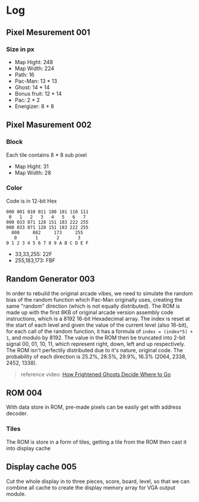 # Log

## Pixel Mesurement 001
### Size in px
  - Map Hight: 248
  - Map Width: 224
  - Path: 16
  - Pac-Man: 13 * 13
  - Ghost: 14 * 14
  - Bonus fruit: 12 * 14
  - Pac: 2 * 2
  - Energizer: 8 * 8

## Pixel Masurement 002
### Block
Each tile contains 8 * 8 sub pixel
  - Map Hight: 31
  - Map Width: 28
### Color
Code is in 12-bit Hex
  ```
  000 001 010 011 100 101 110 111
   0   1   2   3   4   5   6   7
  000 033 071 128 151 183 222 255
  000 033 071 128 151 183 222 255
    000     082     173     255
     0       1       2       3
  0 1 2 3 4 5 6 7 8 9 A B C D E F
  ```
  - 33,33,255: 22F
  - 255,183,173: FBF

## Random Generator 003
In order to rebuild the original arcade vibes, we need to simulate the random bias of the random function which Pac-Man originally uses, creating the same "random" direction (which is not equally distributed). The ROM is made up with the first 8KB of original arcade version assembly code instructions, which is a 8192 16-bit Hexadecimal array. The index is reset at the start of each level and given the value of the current level (also 16-bit), for each call of the random function, it has a formula of `index = (index*5) + 1`, and modulo by 8192. The value in the ROM then be truncated into 2-bit signal 00, 01, 10, 11, which represent right, down, left and up respectively. The ROM isn't perfectily distributed due to it's nature, original code. The probability of each direction is 25.2%, 28.5%, 29.9%, 16.3% (2064, 2338, 2452, 1338).
> reference video: [How Frightened Ghosts Decide Where to Go](https://www.youtube.com/watch?v=eFP0_rkjwlY)

## ROM 004
With data store in ROM, pre-made pixels can be easily get with address decoder.
### Tiles
The ROM is store in a form of tiles, getting a tile from the ROM then cast it into display cache

## Display cache 005
Cut the whole display in to three pieces, score, board, level, so that we can combine all cache to create the display memory array for VGA output module.


